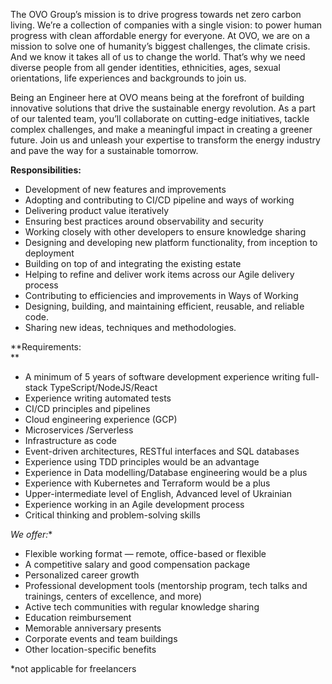 The OVO Group’s mission is to drive progress towards net zero carbon living.
We’re a collection of companies with a single vision: to power human progress
with clean affordable energy for everyone. At OVO, we are on a mission to
solve one of humanity’s biggest challenges, the climate crisis. And we know it
takes all of us to change the world. That’s why we need diverse people from
all gender identities, ethnicities, ages, sexual orientations, life
experiences and backgrounds to join us.

Being an Engineer here at OVO means being at the forefront of building
innovative solutions that drive the sustainable energy revolution. As a part
of our talented team, you’ll collaborate on cutting-edge initiatives, tackle
complex challenges, and make a meaningful impact in creating a greener future.
Join us and unleash your expertise to transform the energy industry and pave
the way for a sustainable tomorrow.

**Responsibilities:**

  * Development of new features and improvements
  * Adopting and contributing to CI/CD pipeline and ways of working
  * Delivering product value iteratively
  * Ensuring best practices around observability and security
  * Working closely with other developers to ensure knowledge sharing
  * Designing and developing new platform functionality, from inception to deployment
  * Building on top of and integrating the existing estate
  * Helping to refine and deliver work items across our Agile delivery process
  * Contributing to efficiencies and improvements in Ways of Working
  * Designing, building, and maintaining efficient, reusable, and reliable code.
  * Sharing new ideas, techniques and methodologies.

**Requirements:  
**

  * A minimum of 5 years of software development experience writing full-stack TypeScript/NodeJS/React
  * Experience writing automated tests
  * CI/CD principles and pipelines
  * Cloud engineering experience (GCP)
  * Microservices /Serverless
  * Infrastructure as code
  * Event-driven architectures, RESTful interfaces and SQL databases
  * Experience using TDD principles would be an advantage
  * Experience in Data modelling/Database engineering would be a plus
  * Experience with Kubernetes and Terraform would be a plus
  * Upper-intermediate level of English, Advanced level of Ukrainian
  * Experience working in an Agile development process
  * Critical thinking and problem-solving skills

**We offer*:**

  * Flexible working format — remote, office-based or flexible
  * A competitive salary and good compensation package
  * Personalized career growth
  * Professional development tools (mentorship program, tech talks and trainings, centers of excellence, and more)
  * Active tech communities with regular knowledge sharing
  * Education reimbursement
  * Memorable anniversary presents
  * Corporate events and team buildings
  * Other location-specific benefits

*not applicable for freelancers